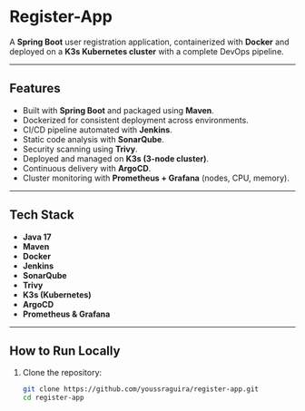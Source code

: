 # Register-App 

A **Spring Boot** user registration application, containerized with **Docker** and deployed on a **K3s Kubernetes cluster** with a complete DevOps pipeline.

---

##  Features
- Built with **Spring Boot** and packaged using **Maven**.
- Dockerized for consistent deployment across environments.
- CI/CD pipeline automated with **Jenkins**.
- Static code analysis with **SonarQube**.
- Security scanning using **Trivy**.
- Deployed and managed on **K3s (3-node cluster)**.
- Continuous delivery with **ArgoCD**.
- Cluster monitoring with **Prometheus + Grafana** (nodes, CPU, memory).

---

##  Tech Stack
- **Java 17**
- **Maven**
- **Docker**
- **Jenkins**
- **SonarQube**
- **Trivy**
- **K3s (Kubernetes)**
- **ArgoCD**
- **Prometheus & Grafana**

---

##  How to Run Locally
1. Clone the repository:
   ```bash
   git clone https://github.com/youssraguira/register-app.git
   cd register-app
